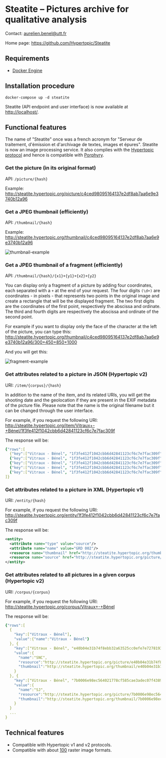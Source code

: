 Steatite – Pictures archive for qualitative analysis
====================================================

Contact: <aurelien.benel@utt.fr>

Home page: <https://github.com/Hypertopic/Steatite>


## Requirements

* [Docker Engine](https://docs.docker.com/install/)


## Installation procedure

    docker-compose up -d steatite

Steatite (API endpoint and user interface) is now available at <http://localhost/>.


## Functional features

The name of "Steatite" once was a french acronym for "Serveur de traitement, d'émission et d'archivage de textes, images et épures".
Steatite is now an image processing service.
It also complies with the [Hypertopic protocol](https://github.com/Hypertopic/Protocol) and hence is compatible with [Porphyry](https://github.com/Hypertopic/Porphyry).

### Get the picture (in its original format)

API: `/picture/{hash}`

Example: <http://steatite.hypertopic.org/picture/c4ced98095164137e2df8ab7aa6e9e3740b12a96>

### Get a JPEG thumbnail (efficiently)

API: `/thumbnail/{hash}`

Example: <http://steatite.hypertopic.org/thumbnail/c4ced98095164137e2df8ab7aa6e9e3740b12a96>

![thumbnail-example](http://steatite.hypertopic.org/thumbnail/c4ced98095164137e2df8ab7aa6e9e3740b12a96)

### Get a JPEG thumbnail of a fragment (efficiently)

API: `/thumbnail/{hash}/{x1}+{y1}+{x2}+{y2}`

You can display only a fragment of a picture by adding four coordinates, each separated with a  `+`  at the end of your request. The four digits `(\d+)` are coordinates - in pixels - that represents two points in the original image and create a rectangle that will be the displayed fragment.
The two first digits are the coordinates of the first point, respectively the abscissa and ordinate. The third and fourth digits are respectively the abscissa and ordinate of the second point.

For example if you want to display only the face of the character at the left of the picture, you can type this:
<http://steatite.hypertopic.org/thumbnail/c4ced98095164137e2df8ab7aa6e9e3740b12a96/300+450+850+1000>

And you will get this:

![fragment-example](http://steatite.hypertopic.org/thumbnail/c4ced98095164137e2df8ab7aa6e9e3740b12a96/300+450+850+1000)

### Get attributes related to a picture in JSON (Hypertopic v2)

URI: `/item/{corpus}/{hash}`

In addition to the name of the item, and its related URIs,
you will get the shooting date and the geolocation if they are present in the EXIF metadata of the picture file.
Please note that the name is the original filename but it can be changed through the user interface.

For example, if you request the following URI:
<http://steatite.hypertopic.org/item/Vitraux+-+Bénel/1f3fe412f1042cbb6d42841123cf6c7e7fac309f>

The response will be:

```yaml
{"rows":[
  {"key":["Vitraux - Bénel", "1f3fe412f1042cbb6d42841123cf6c7e7fac309f"], "value":{"name":"GRD 002"}},
  {"key":["Vitraux - Bénel", "1f3fe412f1042cbb6d42841123cf6c7e7fac309f"], "value":{"resource":"http://steatite.hypertopic.org/picture/1f3fe412f1042cbb6d42841123cf6c7e7fac309f"}},
  {"key":["Vitraux - Bénel", "1f3fe412f1042cbb6d42841123cf6c7e7fac309f"], "value":{"thumbnail":"http://steatite.hypertopic.org/thumbnail/1f3fe412f1042cbb6d42841123cf6c7e7fac309f"}},
  {"key":["Vitraux - Bénel", "1f3fe412f1042cbb6d42841123cf6c7e7fac309f"], "value":{"created":"2019-02-24"}},
  {"key":["Vitraux - Bénel", "1f3fe412f1042cbb6d42841123cf6c7e7fac309f"], "value":{"spatial":"48 deg 18' 26.88\" N, 4 deg 19' 18.32\" E"}}
]}
```

### Get attributes related to a picture in XML (Hypertopic v1)

URI: `/entity/{hash}`

For example, if you request the following URI:
<http://steatite.hypertopic.org/entity/1f3fe412f1042cbb6d42841123cf6c7e7fac309f>

The response will be:

```xml
<entity>
  <attribute name="type" value="source"/>
  <attribute name="name" value="GRD 002"/>
  <resource name="thumbnail" href="http://steatite.hypertopic.org/thumbnail/1f3fe412f1042cbb6d42841123cf6c7e7fac309f"/>
  <resource name="source" href="http://steatite.hypertopic.org/picture/1f3fe412f1042cbb6d42841123cf6c7e7fac309f"/>
</entity>
```

### Get attributes related to all pictures in a given corpus (Hypertopic v2)

URI: `/corpus/{corpus}`

For example, if you request the following URI:
<http://steatite.hypertopic.org/corpus/Vitraux+-+Bénel>

The response will be:

```yaml
{"rows":[
  {
    "key":["Vitraux - Bénel"],
    "value":{"name":"Vitraux - Bénel"}
  }, {
    "key":["Vitraux - Bénel", "e40b04e31b74f8ebb32a63525cc0efe7e7278193"],
    "value":{
      "name":"SNC",
      "resource":"http://steatite.hypertopic.org/picture/e40b04e31b74f8ebb32a63525cc0efe7e7278193",
      "thumbnail":"http://steatite.hypertopic.org/thumbnail/e40b04e31b74f8ebb32a63525cc0efe7e7278193"
    }
  }, {
    "key":["Vitraux - Bénel", "7b0006e98ec564021778cf585cae3adec07f4389"],
    "value":{
      "name":"SJ",
      "resource":"http://steatite.hypertopic.org/picture/7b0006e98ec564021778cf585cae3adec07f4389",
      "thumbnail":"http://steatite.hypertopic.org/thumbnail/7b0006e98ec564021778cf585cae3adec07f4389"
    }
  }
  ...
}
```

## Technical features

- Compatible with Hypertopic v1 and v2 protocols.
- Compatible with about [100](http://netpbm.sourceforge.net/doc/directory.html#converters) raster image formats.
